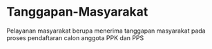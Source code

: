 # Tanggapan-Masyarakat
Pelayanan masyarakat berupa menerima tanggapan masyarakat pada proses pendaftaran calon anggota PPK dan PPS
